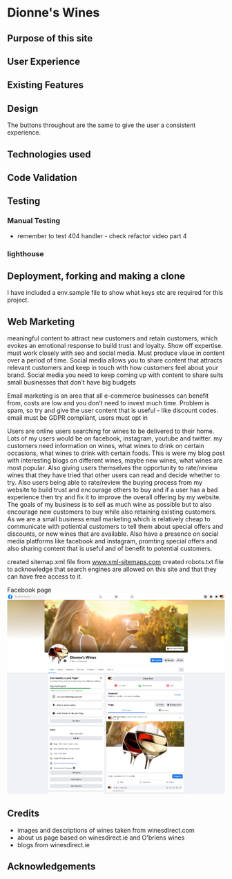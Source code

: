 # Dionne's Wines

## Purpose of this site

## User Experience


## Existing Features

## Design

The buttons throughout are the same to give the user a consistent experience.

## Technologies used

## Code Validation

## Testing

### Manual Testing

- remember to test 404 handler - check refactor video part 4

### lighthouse

## Deployment, forking and making a clone

I have included a env.sample file to show what keys etc are required for this project.


## Web Marketing

meaningful content to attract new customers and retain customers, which evokes an emotional response to build trust and loyalty. Show off expertise.
must work closely with seo and social media.  Must produce vlaue in content over a period of time.
Social media allows you to share content that attracts relevant customers and keep in touch with how customers feel about your brand.
Social media you need to keep coming up with content to share
suits small businesses that don't have big budgets

Email marketing is an area that all e-commerce businesses can benefit from, costs are low and you don't need to invest much time. Problem is spam, so try and give the user content that is useful - like discount codes.
email must be GDPR compliant, users must opt in

Users are online users searching for wines to be delivered to their home. Lots of my users would be on facebook, instagram, youtube and twitter. 
my customers need information on wines, what wines to drink on certain occasions, what wines to drink with certain foods. This is were my blog post with interesting blogs on different wines, maybe new wines, what wines are most popular.  Also giving users themselves the opportunity to rate/review wines that they have tried that other users can read and decide whether to try.
Also users being able to rate/review the buying process from my website to build trust and encourage others to buy and if a user has a bad experience then try and fix it to improve the overall offering by my website.
The goals of my business is to sell as much wine as possible but to also encourage new customers to buy while also retaining existing customers.
As we are a small business email marketing which is relatively cheap to communicate with potiential customers to tell them about special offers and discounts, or new wines that are available.  Also have a presence on social media platforms like facebook and instagram, promting special offers and also sharing content that is useful and of benefit to potential customers.

created sitemap.xml file from www.xml-sitemaps.com
created robots.txt file to acknowledge that search engines are allowed on this site and that they can have free access to it.

Facebook page
![facebook](/documentation/images/facebook.png)

## Credits

- images and descriptions of wines taken from winesdirect.com
- about us page based on winesdirect.ie and O'briens wines
- blogs from winesdirect.ie

## Acknowledgements